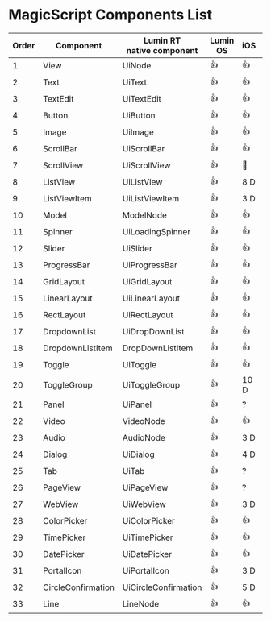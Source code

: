 ﻿# MagicScript Components List

Order | Component | Lumin RT<br>native component | Lumin OS | iOS | Android | Test<br>Links
------|-----------|----------|-------------|-----|---------|---------|
 1 | View | UiNode | 👍 | 👍 | 👍 | [link](coverage/View.md)
 2 | Text | UiText | 👍 | 👍 | 👍 | [link](coverage/Text.md)
 3 | TextEdit | UiTextEdit | 👍 | 👍 | 👍 | [link](coverage/TextEdit.md)
 4 | Button | UiButton | 👍 | 👍 | 👍 | [link](coverage/Button.md)
 5 | Image | UiImage | 👍 | 👍 | 👍 | [link](coverage/Image.md)
 6 | ScrollBar | UiScrollBar | 👍 | 👍 | 👍 | [link](coverage/ScrollBar.md)
 7 | ScrollView | UiScrollView | 👍 | 🚧 | 🚧 |
 8 | ListView | UiListView | 👍 | 8 D | 6 D |
 9 | ListViewItem | UiListViewItem | 👍 | 3 D | 3 D |
10 | Model | ModelNode | 👍 | 👍 | 👍 | [link](coverage/Model.md)
11 | Spinner | UiLoadingSpinner | 👍 | 👍| 👍 | [link](coverage/Spinner.md)
12 | Slider | UiSlider | 👍 | 👍 | 👍 | [link](coverage/Slider.md)
13 | ProgressBar | UiProgressBar | 👍 | 👍 | 👍 | [link](coverage/ProgressBar.md)
14 | GridLayout | UiGridLayout | 👍 | 👍 | 👍 | [link](coverage/GridLayout.md)
15 | LinearLayout | UiLinearLayout | 👍 | 👍 | 🚧 | [link](coverage/LinearLayout.md)
16 | RectLayout | UiRectLayout | 👍 | 👍 | 👍 |
17 | DropdownList | UiDropDownList | 👍 | 👍 | 🚧 | [link](coverage/DropdownList.md)
18 | DropdownListItem | DropDownListItem | 👍 | 👍 | 👍 | [link](coverage/DropdownListItem.md)
19 | Toggle | UiToggle | 👍 | 👍 | 👍 | [link](coverage/Toggle.md)
20 | ToggleGroup | UiToggleGroup | 👍 | 10 D | 2 D |
21 | Panel | UiPanel | 👍 | ? | 2 D |
22 | Video | VideoNode | 👍 | 👍 | 👍 | [link](coverage/Video.md)
23 | Audio | AudioNode | 👍 | 3 D | 4 D |
24 | Dialog | UiDialog | 👍 | 4 D | 3 D |
25 | Tab | UiTab | 👍 | ? | 3 D |
26 | PageView | UiPageView | 👍 | ? | 2.5 D |
27 | WebView | UiWebView | 👍 | 3 D | 3 D |
28 | ColorPicker | UiColorPicker | 👍 | 👍 | 4 D |
29 | TimePicker | UiTimePicker | 👍 | 👍 | 4 D |
30 | DatePicker | UiDatePicker | 👍 | 👍 | 4 D |
31 | PortalIcon | UiPortalIcon | 👍 | 3 D | ? |
32 | CircleConfirmation | UiCircleConfirmation | 👍 | 5 D | 2 D
33 | Line | LineNode | 👍 | 👍 | 👍 | [link](coverage/Line.md)
